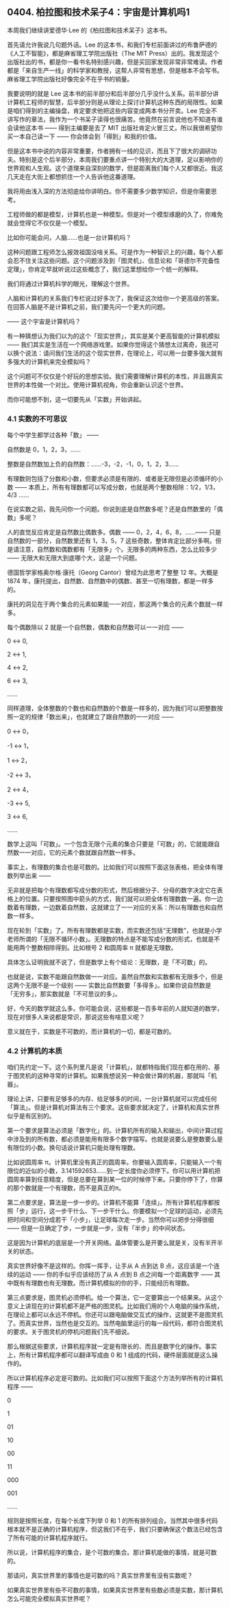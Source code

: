 ## 0404. 柏拉图和技术呆子4：宇宙是计算机吗1

本周我们继续讲爱德华·Lee 的《柏拉图和技术呆子》这本书。

首先请允许我说几句题外话。Lee 的这本书，和我们专栏前面讲过的布鲁萨德的《人工不智能》，都是麻省理工学院出版社（The MIT Press）出的。我发现这个出版社出的书，都是你一看书名特别感兴趣，但是买回家发现非常非常难读。作者都是「来自生产一线」的科学家和教授，这帮人非常有思想，但是根本不会写书。麻省理工学院出版社好像完全不在乎书的销量。

我要说明的就是 Lee 这本书的前半部分和后半部分几乎没什么关系。前半部分讲计算机工程师的智慧，后半部分则是从理论上探讨计算机这种东西的局限性。如果是咱们得到的主编操盘，肯定要求他把这些内容变成两本书分开卖。Lee 完全不讲写作的章法，我作为一个书呆子读得也很痛苦。他竟然在前言说他也不知道有谁会读他这本书 —— 得到主编要是去了 MIT 出版社肯定火冒三丈。所以我很希望你买一本自己读一下 —— 你会体会到「得到」和我的价值。

但是这本书中说的内容非常重要，作者拥有一线的见识，而且下了很大的调研功夫。特别是这个后半部分，本周我们要重点讲一个特别大的大道理，足以影响你的世界观和人生观。这个道理来自深刻的数学，但是距离我们每个人又都很近。我这几天走在大街上都想抓住一个人告诉他这番道理。

我将用由浅入深的方法彻底给你讲明白。你不需要多少数学知识，但是你需要思考。

工程师做的都是模型，计算机也是一种模型。但是对一个模型琢磨的久了，你难免就会觉得它不仅仅是一个模型。

比如你可能会问，人脑……也是一台计算机吗？

这种问题跟工程师怎么报效祖国没啥关系。可是作为一种智识上的兴趣，每个人都会忍不住关注这些问题。这个问题涉及到「图灵机」、信息论和「哥德尔不完备性定理」，你肯定早就听说过这些概念了，我们这里想给你一个统一的解释。

我们将通过计算机科学的眼光，理解这个世界。

人脑和计算机的关系我们专栏说过好多次了，我保证这次给你一个更高级的答案。在回答人脑是不是计算机之前，我们要先问一个更大的问题。

—— 这个宇宙是计算机吗？

有一种猜想认为我们以为的这个「现实世界」，其实是某个更高智能的计算机模拟 —— 我们其实是生活在一个网络游戏里。如果你觉得这个猜想太过离奇，我还可以换个说法：请问我们生活的这个现实世界，在理论上，可以用一台要多强大就有多强大的计算机来完全模拟吗？

这个问题可不仅仅是个好玩的思想实验。我们需要理解计算机的本性，并且跟真实世界的本性做一个对比。使用计算机视角，你会重新认识这个世界。

而你可能想不到，这一切要先从「实数」开始讲起。

### 4.1 实数的不可思议

每个中学生都学过各种「数」 ——

自然数是 0，1，2，3，……

整数是自然数加上负的自然数：……-3，-2，-1，0，1，2，3……

有理数则包括了分数和小数，但要求必须是有限的、或者是无限但是必须循环的小数 —— 本质上，所有有理数都可以写成分数，也就是两个整数相除：1/2，1/3，4/3 ……

在说实数之前，我先问你一个问题。你说到底是自然数多呢？还是自然数里的「偶数」多呢？

人的直觉反应肯定是自然数比偶数多。偶数 —— 0，2，4，6，8，……—— 只是自然数的一部分，自然数里还有 1，3，5，7 这些奇数，整体肯定比部分多啊。但是请注意，自然数和偶数都有「无限多」个。无限多的两种东西，怎么比较多少 —— 无限大和无限大到底哪个大，这是一个问题。

德国哲学家格奥尔格·康托（Georg Cantor）曾经为此思考了整整 12 年。大概是 1874 年，康托提出，自然数、自然数中的偶数、甚至一切有理数，都是一样多的。

康托的洞见在于两个集合的元素如果能一一对应，那这两个集合的元素个数就一样多。

每个偶数除以 2 就是一个自然数，偶数和自然数可以一一对应 ——

0 ↔ 0,

2 ↔ 1,

4 ↔ 2,

6 ↔ 3,

……

同样道理，全体整数的个数也和自然数的个数是一样多的，因为我们可以把整数按照一定的规律「数出来」，也就建立了跟自然数的一一对应 ——

0 ↔ 0，

-1 ↔ 1，

1 ↔ 2，

-2 ↔ 3，

2 ↔ 4，

-3 ↔ 5,

3 ↔ 6,

……

数学上这叫「可数」。一个包含无限个元素的集合只要是「可数」的，它就能跟自然数一一对应，它的元素个数就跟自然数一样多。

事实上，有理数的集合也是可数的。比如我们可以按照下面这张表格，把全体有理数列举出来 —— 

无非就是把每个有理数都写成分数的形式，然后根据分子、分母的数字决定它在表格上的位置。只要按照图中箭头的方式，我们就可以把全体有理数数一遍。你一边数着有理数，一边数着自然数，这就建立了一一对应的关系：所以有理数也和自然数一样多。

现在轮到「实数」了。所有有理数都是实数，而实数还包括“无理数”，也就是小学老师所谓的「无限不循环小数」。无理数的特点是不能写成分数的形式，也就是不能用两个整数相除得到。比如根号 2 和圆周率 π 就都是无理数。

具体怎么证明我就不说了，但是数学上有个结论：无理数，是「不可数」的。

也就是说，实数不能跟自然数做一一对应。虽然自然数和实数都有无限多个，但是这两个无限不是一个级别 —— 实数比自然数要「多得多」。如果你说自然数是「无穷多」，那实数就是「不可思议的多」。

好，今天的数学就这么多。你可能会说，这些都是一百多年前的人就知道的数学，现在对很多人来说都是常识，那说这些有啥意义呢？

意义就在于，实数是不可数的，而计算机的一切，都是可数的。

### 4.2 计算机的本质

咱们先约定一下。这个系列里凡是说「计算机」，就都特指我们现在都在用的、基于图灵机的这种寻常的计算机。如果我想说另一种会做计算的机器，那就叫「机器」。

理论上讲，只要有足够多的内存、给足够多的时间，一台计算机就可以完成任何「算法」。但是计算机对算法有三个要求。这些要求就决定了，计算机和真实世界似乎是有区别的。

第一个要求是算法必须是「数字化」的。计算机所有的输入和输出，中间计算过程中涉及到的所有数，都必须是能用有限多个数字描写。也就是说要么是整数要么是有限位的小数。换句话说计算机只能处理有理数。

比如说圆周率 π。计算机里没有真正的圆周率。你要输入圆周率，只能输入一个有限位的近似的小数，3.141592653……到一定长度你必须停下。你可以用计算机把圆周率算到任意精度，但是总要在算到某一位的时候停下来。只要你停下了，你算的那个数就是一个有理数，而不是真正的π。

第二点要求是，算法是一步一步的。计算机不能算「连续」。所有计算机程序都按照「步」运行，这一步干什么、下一步干什么。你要模拟一个足球的运动，必须先把时间和空间分成若干「小步」，让足球每次走一步。当然你可以把步分得很细 —— 但是一旦确定了步，一步就是一步，没有「半步」的中间状态。

这是因为计算机的底层是一个开关网络。晶体管要么是开要么就是关，没有半开半关的状态。

真实世界好像不是这样的。你挥一挥手，让手从 A 点到达 B 点，这应该是一个连续的运动 —— 你的手似乎应该经历了从 A 点到 B 点之间每一个距离数字 —— 其中既有有理数也有无理数。而计算机模拟的你的手，只能经历有理数。

第三点要求是，图灵机必须停机。给一个算法，它一定要算出一个结果来。从这个意义上讲现在的计算机都不是严格的图灵机。比如我们用的个人电脑的操作系统，在理论上都可以永远不停机。你还可以跟电脑做交互式的操作，这就更不是图灵机了。而真实世界，当然也是交互的。当然电脑里运行的每一段代码，都符合图灵机的要求。关于图灵机的停机问题我们先不细说。

那么根据这些要求，计算机程序就一定是有限长的、而且是数字化的操作。事实上，所有计算机程序都可以翻译写成由 0 和 1 组成的代码，硬件层面就是这么操作的。

所以计算机程序必定是可数的。比如我们可以按照下面这个方法列举所有的计算机程序 —— 

0

1

01

10

00

11

000

001

……

规则是按照长度，在每个长度下列举 0 和 1 的所有排列组合。当然其中很多代码根本就不是正确的计算机程序，但这我们不在乎，我们只要确保这个数法已经包含了所有可能的计算机程序就行。

所以说，计算机程序的集合，是个可数的集合。那计算机能做的事情，就是可数的。

那请问，真实世界里的事情也是可数的吗？真实世界里有没有实数呢？

如果真实世界里有些不可数的事情，如果真实世界里有些数必须是实数，那计算机怎么可能完全模拟真实世界呢？